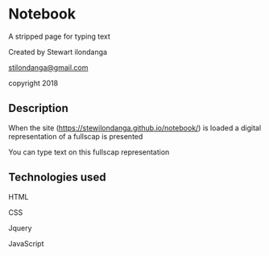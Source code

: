# Notebook

A stripped page for typing text

Created by Stewart ilondanga

stilondanga@gmail.com

copyright 2018

## Description

When the site (https://stewilondanga.github.io/notebook/) is loaded a digital representation of a fullscap is presented

You can type text on this fullscap representation

## Technologies used

HTML

CSS

Jquery

JavaScript
